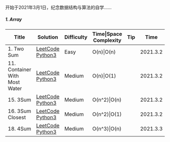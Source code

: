 开始于2021年3月1日，纪念数据结构与算法的自学......

##### 1. Array

| Title                         | Solution                                                     | Difficulty | Time\|Space Complexity | Tip  | Time     | Star    |
| ----------------------------- | ------------------------------------------------------------ | ---------- | ---------------------- | ---- | -------- | ------- |
| 1. Two Sum                    | [LeetCode   Python3](https://github.com/hongkong9771/LeetCode/tree/main/Code/0001.Two%20Sum) | Easy       | O(n)\|O(n)             |      | 2021.3.2 |         |
| 11. Container With Most Water | [LeetCode   Python3](https://github.com/hongkong9771/LeetCode/tree/main/Code/0011.Container%20With%20Most%20Water) | Medium     | O(n)\|O(1)             |      | 2021.3.2 | :heart: |
| 15. 3Sum                      | [LeetCode   Python3](https://github.com/hongkong9771/LeetCode/tree/main/Code/0015.3Sum) | Medium     | O(n^2​)\|O(n)           |      | 2021.3.2 | :heart: |
| 16. 3Sum Closest              | [LeetCode   Python3](https://github.com/hongkong9771/LeetCode/tree/main/Code/0016.3Sum%20Closest) | Medium     | O(n^2)\|O(1)           |      | 2021.3.2 | :heart: |
| 18. 4Sum                      | [LeetCode   Python3]()                                       | Medium     | O(n^3)\|O(n)           |      | 2021.3.3 | :heart: |

